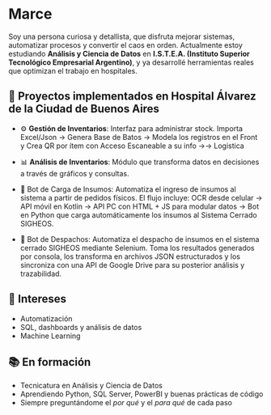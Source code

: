 # Marce

Soy una persona curiosa y detallista, que disfruta mejorar sistemas, automatizar procesos y convertir el caos en orden. Actualmente estoy estudiando **Análisis y Ciencia de Datos** en **I.S.T.E.A. (Instituto Superior Tecnológico Empresarial Argentino)**, y ya desarrollé herramientas reales que optimizan el trabajo en hospitales.

## 🚀 Proyectos implementados en Hospital Álvarez de la Ciudad de Buenos Aires

- ⚙️ **Gestión de Inventarios**: Interfaz para administrar stock. Importa Excel/Json → Genera Base de Batos → Modela los registros en el Front y Crea QR por ítem con Acceso Escaneable a su info →→ Logistica  

- 📊 **Análisis de Inventarios**: Módulo que transforma datos en decisiones a través de gráficos y consultas.

- 🤖 Bot de Carga de Insumos: Automatiza el ingreso de insumos al sistema a partir de pedidos físicos. El flujo incluye: OCR desde celular → API móvil en Kotlin → API PC con HTML + JS para modular datos → Bot en Python que carga automáticamente los insumos al Sistema Cerrado SIGHEOS.

- 🤖 Bot de Despachos: Automatiza el despacho de insumos en el sistema cerrado SIGHEOS mediante Selenium. Toma los resultados generados por consola, los transforma en archivos JSON estructurados y los sincroniza con una API de Google Drive para su posterior análisis y trazabilidad.


## 🧠 Intereses

- Automatización
- SQL, dashboards y análisis de datos  
- Machine Learning

## 📚 En formación

- Tecnicatura en Análisis y Ciencia de Datos  
- Aprendiendo Python, SQL Server, PowerBI y buenas prácticas de código  
- Siempre preguntándome el *por qué* y el *para qué* de cada paso




